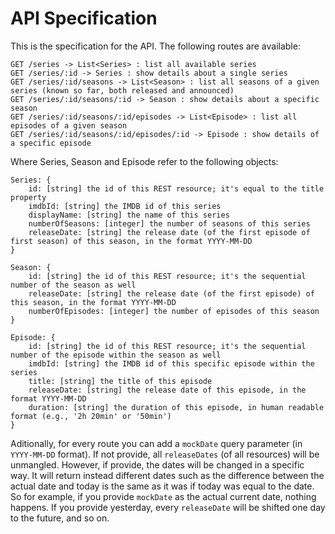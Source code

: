 # API Specification

This is the specification for the API. The following routes are available:

```
GET /series -> List<Series> : list all available series
GET /series/:id -> Series : show details about a single series
GET /series/:id/seasons -> List<Season> : list all seasons of a given series (known so far, both released and announced)
GET /series/:id/seasons/:id -> Season : show details about a specific season
GET /series/:id/seasons/:id/episodes -> List<Episode> : list all episodes of a given season
GET /series/:id/seasons/:id/episodes/:id -> Episode : show details of a specific episode
```

Where Series, Season and Episode refer to the following objects:

```
Series: {
    id: [string] the id of this REST resource; it's equal to the title property
    imdbId: [string] the IMDB id of this series
    displayName: [string] the name of this series
    numberOfSeasons: [integer] the number of seasons of this series
    releaseDate: [string] the release date (of the first episode of first season) of this season, in the format YYYY-MM-DD
}

Season: {
    id: [string] the id of this REST resource; it's the sequential number of the season as well
    releaseDate: [string] the release date (of the first episode) of this season, in the format YYYY-MM-DD
    numberOfEpisodes: [integer] the number of episodes of this season
}

Episode: {
    id: [string] the id of this REST resource; it's the sequential number of the episode within the season as well
    imdbId: [string] the IMDB id of this specific episode within the series
    title: [string] the title of this episode
    releaseDate: [string] the release date of this episode, in the format YYYY-MM-DD
    duration: [string] the duration of this episode, in human readable format (e.g., '2h 20min' or '50min')
}
```

Aditionally, for every route you can add a `mockDate` query parameter (in `YYYY-MM-DD` format). If not provide, all `releaseDates` (of all resources) will be unmangled. However, if provide, the dates will be changed in a specific way. It will return instead different dates such as the difference between the actual date and today is the same as it was if today was equal to the date. So for example, if you provide `mockDate` as the actual current date, nothing happens. If you provide yesterday, every `releaseDate` will be shifted one day to the future, and so on.